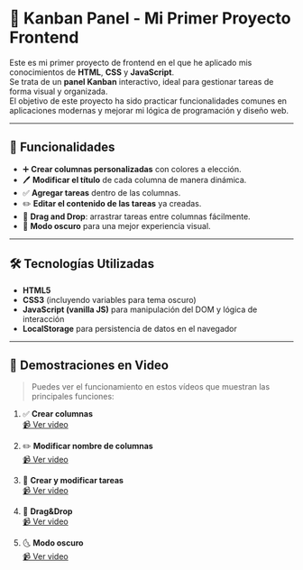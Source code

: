 # 🧩 Kanban Panel - Mi Primer Proyecto Frontend

Este es mi primer proyecto de frontend en el que he aplicado mis conocimientos de **HTML**, **CSS** y **JavaScript**.  
Se trata de un **panel Kanban** interactivo, ideal para gestionar tareas de forma visual y organizada.  
El objetivo de este proyecto ha sido practicar funcionalidades comunes en aplicaciones modernas y mejorar mi lógica de programación y diseño web.

---

## 🚀 Funcionalidades

- ➕ **Crear columnas personalizadas** con colores a elección.
- 🖊️ **Modificar el título** de cada columna de manera dinámica.
- ✅ **Agregar tareas** dentro de las columnas.
- ✏️ **Editar el contenido de las tareas** ya creadas.
- 🧲 **Drag and Drop**: arrastrar tareas entre columnas fácilmente.
- 🌙 **Modo oscuro** para una mejor experiencia visual.

---

## 🛠️ Tecnologías Utilizadas

- **HTML5**
- **CSS3** (incluyendo variables para tema oscuro)
- **JavaScript (vanilla JS)** para manipulación del DOM y lógica de interacción
- **LocalStorage** para persistencia de datos en el navegador

---

## 🎥 Demostraciones en Video

> Puedes ver el funcionamiento en estos vídeos que muestran las principales funciones:

1. ✅ **Crear columnas**  
   [📹 Ver video](./readme_resources/Crear_columnas.mp4)

2. ✏️ **Modificar nombre de columnas**  
   [📹 Ver video](./readme_resources/cambiar_nombre_columnas.mp4)

3. 📝 **Crear y modificar tareas**  
   [📹 Ver video](./readme_resources/Creacion_tareas_y_modificacion.mp4)

4. 🤏 **Drag&Drop**  
    [📹 Ver video](./readme_resources/drag&drop.mp4)

5. 🌜 **Modo oscuro**  
    [📹 Ver video](./readme_resources/modo_oscuro.mp4)

